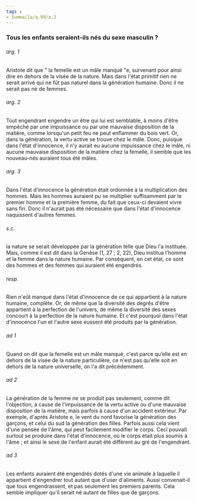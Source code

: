 ```yaml
---
tags : 
- Summa/Ia/q.99/a.2
---
```


### Tous les enfants seraient-ils nés du sexe masculin ?



###### arg. 1
Aristote dit que " la femelle est un mâle manqué "e, survenant pour ainsi dire en dehors de la visée de la nature. Mais dans l'état primitif rien ne serait arrivé qui ne fût pas naturel dans la génération humaine. Donc il ne serait pas né de femmes. 

###### arg. 2
Tout engendrant engendre un être qui lui est semblable, à moins d'être empêché par une impuissance ou par une mauvaise disposition de la matière, comme lorsqu'un petit feu ne peut enflammer du bois vert. Or, dans la génération, la vertu active se trouve chez le mâle. Donc, puisque dans l'état d'innocence, il n'y aurait eu aucune impuissance chez le mâle, ni aucune mauvaise disposition de la matière chez la femelle, il semble que les nouveau-nés auraient tous été mâles. 

###### arg. 3
Dans l'état d'innocence la génération était ordonnée à la multiplication des hommes. Mais les hommes auraient pu se multiplier suffisamment par le premier homme et la première femme, du fait que ceux-ci devaient vivre sans fin. Donc il n'aurait pas été nécessaire que dans l'état d'innocence naquissent d'autres femmes. 

###### s.c.
la nature se serait développée par la génération telle que Dieu l'a instituée. Mais, comme il est dit dans la Genèse (1, 27 ; 2, 22), Dieu institua l'homme et la femme dans la nature humaine. Par conséquent, en cet état, ce sont des hommes et des femmes qui auraient été engendrés. 

###### resp.
Rien n'eût manqué dans l'état d'innocence de ce qui appartient à la nature humaine, complète. Or, de même que la diversité des degrés d'être appartient à la perfection de l'univers, de même la diversité des sexes concourt à la perfection de la nature humaine. Et c'est pourquoi dans l'état d'innocence l'un et l'autre sexe eussent été produits par la génération. 

###### ad 1
Quand on dit que la femelle est un mâle manqué, c'est parce qu’elle est en dehors de la visée de la nature particulière, ce n'est pas qu'elle soit en dehors de la nature universelle, on l'a dit précédemment. 

###### ad 2
La génération de la femme ne se produit pas seulement, comme dit l'objection, à cause de l'impuissance de la vertu active ou d'une mauvaise disposition de la matière, mais parfois à cause d'un accident extérieur. Par exemple, d'après Aristote e, le vent du nord favorise la génération des garçons, et celui du sud la génération des filles. Parfois aussi cela vient d'une pensée de l'âme, qui peut facilement modifier le corps. Ceci pouvait surtout se produire dans l'état d'innocence, où le corps était plus soumis à l'âme ; et ainsi le sexe de l'enfant aurait été différent au gré de l'engendrant. 

###### ad 3
Les enfants auraient été engendrés dotés d'une vie animale à laquelle il appartient d'engendrer tout autant que d'user d'aliments. Aussi convenait-il que tous engendrassent, et pas seulement les premiers parents. Cela semble impliquer qu'il serait né autant de filles que de garçons. 



